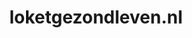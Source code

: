 ---
layout: post
title:  "loketgezondleven.nl"
internal_url:  "/dutchgov/loketgezondleven.nl.html"
subdomains_count: 9
all_subdomains_count: 12
urls_count: 7
ssl_rank: 0
http_rank: 46.714285714286
url_link: /data/loketgezondleven.nl/urls.txt
all_subdomains_link: /data/loketgezondleven.nl/all_subdomains.txt
subdomains_link: /data/loketgezondleven.nl/subdomains.txt
categories: dutchgov
---